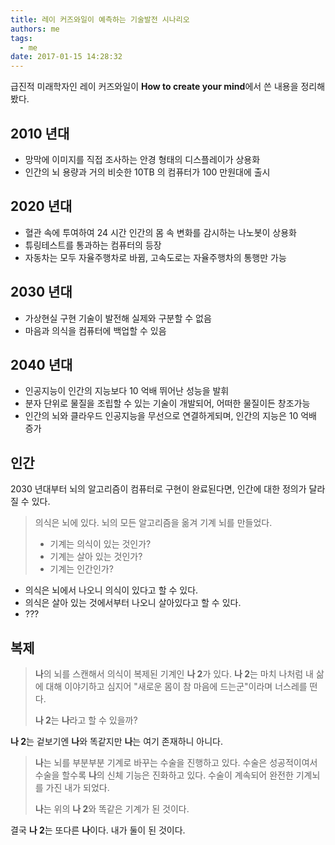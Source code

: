 ```yaml
---
title: 레이 커즈와일이 예측하는 기술발전 시나리오
authors: me
tags: 
  - me
date: 2017-01-15 14:28:32
---
```


급진적 미래학자인 레이 커즈와일이 **How to create your mind**에서 쓴 내용을 정리해봤다.

## 2010 년대

- 망막에 이미지를 직접 조사하는 안경 형태의 디스플레이가 상용화
- 인간의 뇌 용량과 거의 비슷한 10TB 의 컴퓨터가 100 만원대에 출시

## 2020 년대

- 혈관 속에 투여하여 24 시간 인간의 몸 속 변화를 감시하는 나노봇이 상용화
- 튜링테스트를 통과하는 컴퓨터의 등장
- 자동차는 모두 자율주행차로 바뀜, 고속도로는 자율주행차의 통행만 가능

## 2030 년대

- 가상현실 구현 기술이 발전해 실제와 구분할 수 없음
- 마음과 의식을 컴퓨터에 백업할 수 있음

## 2040 년대

- 인공지능이 인간의 지능보다 10 억배 뛰어난 성능을 발휘
- 분자 단위로 물질을 조립할 수 있는 기술이 개발되어, 어떠한 물질이든 창조가능
- 인간의 뇌와 클라우드 인공지능을 무선으로 연결하게되며, 인간의 지능은 10 억배 증가

## 인간

2030 년대부터 뇌의 알고리즘이 컴퓨터로 구현이 완료된다면, 인간에 대한 정의가 달라질 수 있다.

> 의식은 뇌에 있다.
> 뇌의 모든 알고리즘을 옮겨 기계 뇌를 만들었다.
>
> - 기계는 의식이 있는 것인가?
> - 기계는 살아 있는 것인가?
> - 기계는 인간인가?

- 의식은 뇌에서 나오니 의식이 있다고 할 수 있다.
- 의식은 살아 있는 것에서부터 나오니 살아있다고 할 수 있다.
- ???

## 복제

> **나**의 뇌를 스캔해서 의식이 복제된 기계인 **나 2**가 있다.
> **나 2**는 마치 나처럼 내 삶에 대해 이야기하고
> 심지어 "새로운 몸이 참 마음에 드는군"이라며 너스레를 떤다.
>
> **나 2**는 **나**라고 할 수 있을까?

**나 2**는 겉보기엔 **나**와 똑같지만 **나**는 여기 존재하니 아니다.

> **나**는 뇌를 부분부분 기계로 바꾸는 수술을 진행하고 있다.
> 수술은 성공적이여서 수술을 할수록 **나**의 신체 기능은 진화하고 있다.
> 수술이 계속되어 완전한 기계뇌를 가진 내가 되었다.
>
> **나**는 위의 **나 2**와 똑같은 기계가 된 것이다.

결국 **나 2**는 또다른 **나**이다.
내가 둘이 된 것이다.
